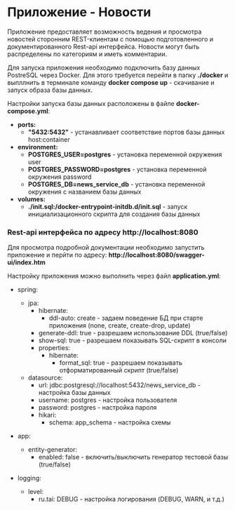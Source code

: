 # Приложение - Новости

Приложение предоставляет возможность ведения и просмотра новостей сторонним REST-клиентам с помощью
подготовленного и документированного Rest-api интерфейса.
Новости могут быть распределены по категориям и иметь комментарии.

Для запуска приложения необходимо подключить базу данных PostreSQL через Docker.
Для этого требуется перейти в папку __./docker__ и выпллнить в терминале команду __docker compose up__ - скачивание
и запуск образа базы данных.

Настройки запуска базы данных расположены в файле __docker-compose.yml__:

* __ports:__
    - __"5432:5432"__ - устанавливает соответствие портов базы данных host:container
* __environment:__
    - __POSTGRES_USER=postgres__ - установка переменной окружения user
    - __POSTGRES_PASSWORD=postgres__ - установка переменной окружения password
    - __POSTGRES_DB=news_service_db__ - установка переменной окружения с названием базы данных
* __volumes:__
    - __./init.sql:/docker-entrypoint-initdb.d/init.sql__ - запуск инициализационного скрипта для создания базы данных

### Rest-api интерфейса по адресу http://localhost:8080

Для просмотра подробной документации необходимо запустить приложение и перйти по адресу:
__http://localhost:8080/swagger-ui/index.htm__

Настройку приложения можно выполнить через файл __application.yml__:

* spring:
   - jpa:
     - hibernate:
       - ddl-auto: create - задаем поведение БД при старте приложения (none, create, create-drop, update)
     - generate-ddl: true - разрешаем использование DDL (true/false)
     - show-sql: true - разрешаем показывать SQL-скрипт в консоли
     - properties:
       - hibernate:
         - format_sql: true - разрешаем показывать отформатированный скрипт (true/false)
   - datasource:
     - url: jdbc:postgresql://localhost:5432/news_service_db  - настройка базы данных
     - username: postgres - настройка пользователя
     - password: postgres - настройка пароля
     - hikari:
       - schema: app_schema - настройка схемы

* app:
  - entity-generator:
    - enabled: false - включить/выключить генератор тестовой базы (true/false)

* logging:
  - level:
    - ru.tai: DEBUG - настройка логирования (DEBUG, WARN, и т.д.)